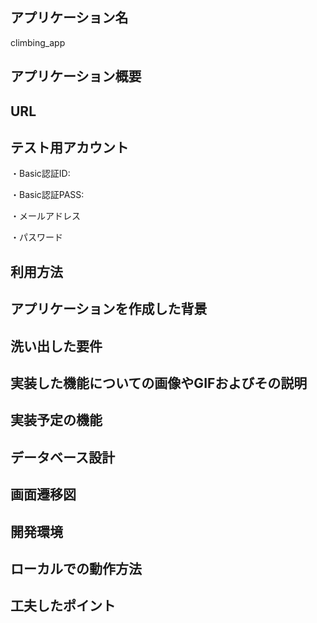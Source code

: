 ## アプリケーション名
climbing_app


## アプリケーション概要



## URL




## テスト用アカウント
・Basic認証ID:

・Basic認証PASS:

・メールアドレス

・パスワード



## 利用方法





## アプリケーションを作成した背景



## 洗い出した要件



## 実装した機能についての画像やGIFおよびその説明



## 実装予定の機能



## データベース設計



## 画面遷移図



## 開発環境



## ローカルでの動作方法



## 工夫したポイント
